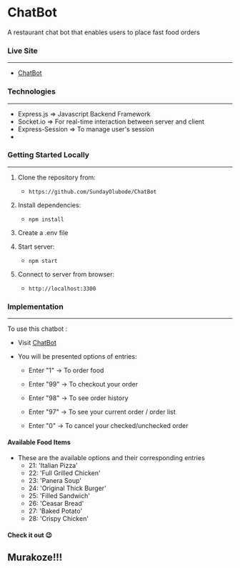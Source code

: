 # ChatBot
A restaurant chat bot that enables users to place fast food orders

### Live Site

---

-   [ChatBot](https://chatbot-vka0.onrender.com/)


### Technologies

---

-   Express.js => Javascript Backend Framework
-   Socket.io => For real-time interaction between server and client
-   Express-Session => To manage user's session
-   
### Getting Started Locally
---
1. Clone the repository from:
    - `https://github.com/SundayOlubode/ChatBot`
2. Install dependencies:
    - `npm install`
3. Create a .env file 

4. Start server:
    - `npm start`
5. Connect to server from browser:
    - `http://localhost:3300`

### Implementation
---

To use this chatbot :

-   Visit [ChatBot](https://chatbot-vka0.onrender.com/) 

-   You will be presented options of entries:
    -  Enter "1" -> To order food

    -  Enter "99" -> To checkout your order 

    -  Enter "98" -> To see order history

    -  Enter "97" -> To see your current order / order list

    -  Enter "0" -> To cancel your checked/unchecked order


#### Available Food Items

- These are the available options and their corresponding entries
    - 21: 'Italian Pizza'
    - 22: 'Full Grilled Chicken'
    - 23: 'Panera Soup'
    - 24: 'Original Thick Burger'
    - 25: 'Filled Sandwich'
    - 26: 'Ceasar Bread'
    - 27: 'Baked Potato'
    - 28: 'Crispy Chicken' 

#### Check it out 😉

## Murakoze!!!